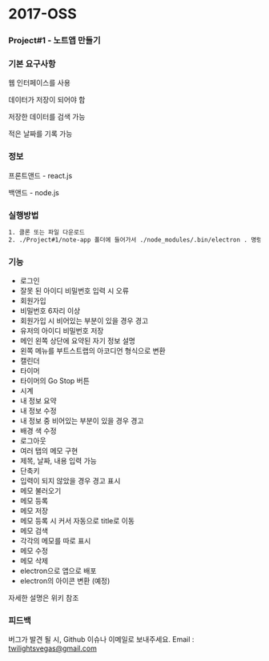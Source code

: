 # **2017-OSS**

### Project#1 - 노트앱 만들기

### 기본 요구사항
웹 인터페이스를 사용

데이터가 저장이 되어야 함

저장한 데이터를 검색 가능

적은 날짜를 기록 가능

### 정보
프론트앤드 - react.js

백앤드 - node.js

### 실행방법
```sh
1. 클론 또는 파일 다운로드
2. ./Project#1/note-app 폴더에 들어가서 ./node_modules/.bin/electron . 명령어 실행
```
### 기능
* 로그인
* 잘못 된 아이디 비밀번호 입력 시 오류
* 회원가입
* 비밀번호 6자리 이상
* 회원가입 시 비어있는 부분이 있을 경우 경고
* 유저의 아이디 비밀번호 저장
* 메인 왼쪽 상단에 요약된 자기 정보 설명
* 왼쪽 메뉴를 부트스트랩의 아코디언 형식으로 변환
* 캘린더
* 타이머
* 타이머의 Go Stop 버튼
* 시계
* 내 정보 요약
* 내 정보 수정
* 내 정보 중 비어있는 부분이 있을 경우 경고
* 배경 색 수정
* 로그아웃
* 여러 탭의 메모 구현
* 제목, 날짜, 내용 입력 가능
* 단축키
* 입력이 되지 않았을 경우 경고 표시
* 메모 불러오기
* 메모 등록
* 메모 저장
* 메모 등록 시 커서 자동으로 title로 이동
* 메모 검색
* 각각의 메모를 따로 표시
* 메모 수정
* 메모 삭제
* electron으로 앱으로 배포
* electron의 아이콘 변환 (예정)

자세한 설명은 위키 참조

### 피드백
버그가 발견 될 시, Github 이슈나 이메일로 보내주세요. Email : twilightsvegas@gmail.com
